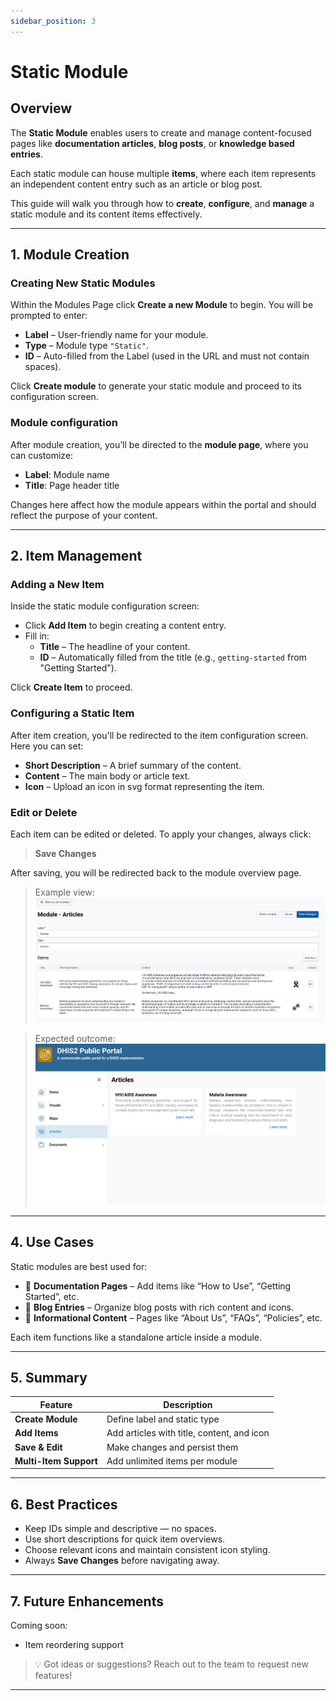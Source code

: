 ```yaml
---
sidebar_position: 3
---
```



# Static Module

## Overview
The **Static Module** enables users to create and manage content-focused pages like **documentation articles**, **blog posts**, or **knowledge based entries**.

Each static module can house multiple **items**, where each item represents an independent content entry such as an article or blog post.

This guide will walk you through how to **create**, **configure**, and **manage** a static module and its content items effectively.

---

## 1. Module Creation

### Creating  New Static Modules
Within the Modules Page click **Create a new Module** to begin. You will be prompted to enter:

- **Label** – User-friendly name for your module.
- **Type** – Module type `"Static"`.
- **ID** – Auto-filled from the Label (used in the URL and must not contain spaces).

Click **Create module** to generate your static module and proceed to its configuration screen.


### Module configuration
After module creation, you’ll be directed to the **module page**, where you can customize:
- **Label**: Module name 
- **Title**: Page header title

Changes here affect how the module appears within the portal and should reflect the purpose of your content.

---

## 2. Item Management

### Adding a New Item

Inside the static module configuration screen:

- Click **Add Item** to begin creating a content entry.
- Fill in:
  - **Title** – The headline of your content.
  - **ID** – Automatically filled from the title (e.g., `getting-started` from "Getting Started").

Click **Create Item** to proceed.

###  Configuring a Static Item

After item creation, you'll be redirected to the item configuration screen. Here you can set:

- **Short Description** – A brief summary of the content.
- **Content** – The main body or article text.
- **Icon** – Upload an icon in svg format representing the item.


### Edit or Delete

Each item can be edited or deleted. To apply your changes, always click:

>  **Save Changes**

After saving, you will be redirected back to the module overview page.

> Example view:
> ![Static Display Example](../../../static/img/static/static.png)

> Expected outcome:
> ![Static Display Example](../../../static/img/static/articles.png)
---

## 4. Use Cases 

Static modules are best used for:

- 📖 **Documentation Pages** – Add items like “How to Use”, “Getting Started”, etc.
- 📝 **Blog Entries** – Organize blog posts with rich content and icons.
- 📄 **Informational Content** – Pages like “About Us”, “FAQs”, “Policies”, etc.

Each item functions like a standalone article inside a module.

---

## 5. Summary

| Feature | Description |
|--------|-------------|
| **Create Module** | Define label and static type |
| **Add Items** | Add articles with title, content, and icon |
| **Save & Edit** | Make changes and persist them |
| **Multi-Item Support** | Add unlimited items per module |

---

## 6. Best Practices

- Keep IDs simple and descriptive — no spaces.
- Use short descriptions for quick item overviews.
- Choose relevant icons and maintain consistent icon styling.
- Always **Save Changes** before navigating away.

---

## 7. Future Enhancements

Coming soon:

- Item reordering support

> 💡 Got ideas or suggestions? Reach out to the team to request new features!

---
